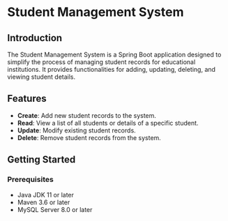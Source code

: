 # Student Management System

## Introduction

The Student Management System is a Spring Boot application designed to 
simplify the process of managing student records for educational institutions. 
It provides functionalities for adding, updating, deleting, and viewing student details.

## Features

- **Create**: Add new student records to the system.
- **Read**: View a list of all students or details of a specific student.
- **Update**: Modify existing student records.
- **Delete**: Remove student records from the system.

## Getting Started

### Prerequisites

- Java JDK 11 or later
- Maven 3.6 or later
- MySQL Server 8.0 or later
